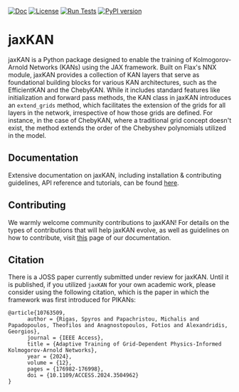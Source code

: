 [![Doc](https://img.shields.io/badge/docs-dev-blue.svg)](https://jaxkan.readthedocs.io/)
[![License](https://img.shields.io/github/license/srigas/jaxkan)](https://github.com/srigas/jaxKAN/blob/main/LICENSE)
[![Run Tests](https://github.com/srigas/jaxKAN/actions/workflows/test.yml/badge.svg)](https://github.com/srigas/jaxKAN/actions/workflows/test.yml)
[![PyPI version](https://img.shields.io/pypi/v/jaxkan.svg)](https://pypi.org/project/jaxkan/)

# jaxKAN

jaxKAN is a Python package designed to enable the training of Kolmogorov-Arnold Networks (KANs) using the JAX framework. Built on Flax's NNX module, jaxKAN provides a collection of KAN layers that serve as foundational building blocks for various KAN architectures, such as the EfficientKAN and the ChebyKAN. While it includes standard features like initialization and forward pass methods, the KAN class in jaxKAN introduces an `extend_grids` method, which facilitates the extension of the grids for all layers in the network, irrespective of how those grids are defined. For instance, in the case of ChebyKAN, where a traditional grid concept doesn't exist, the method extends the order of the Chebyshev polynomials utilized in the model.


## Documentation

Extensive documentation on jaxKAN, including installation & contributing guidelines, API reference and tutorials, can be found [here](https://jaxkan.readthedocs.io/).


## Contributing

We warmly welcome community contributions to jaxKAN! For details on the types of contributions that will help jaxKAN evolve, as well as guidelines on how to contribute, visit [this](https://jaxkan.readthedocs.io/en/latest/contributing.html) page of our documentation.


## Citation

There is a JOSS paper currently submitted under review for jaxKAN. Until it is published, if you utilized `jaxKAN` for your own academic work, please consider using the following citation, which is the paper in which the framework was first introduced for PIKANs:

```
@article{10763509,
      author = {Rigas, Spyros and Papachristou, Michalis and Papadopoulos, Theofilos and Anagnostopoulos, Fotios and Alexandridis, Georgios},
      journal = {IEEE Access}, 
      title = {Adaptive Training of Grid-Dependent Physics-Informed Kolmogorov-Arnold Networks}, 
      year = {2024},
      volume = {12},
      pages = {176982-176998},
      doi = {10.1109/ACCESS.2024.3504962}
}
```

